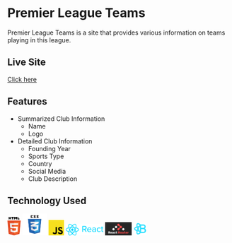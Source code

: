 # Premier League Teams

Premier League Teams is a site that provides various information on teams playing in this league.

## Live Site

[Click here ]()

## Features
- Summarized Club Information
    - Name
    - Logo
- Detailed Club Information
    - Founding Year
    - Sports Type
    - Country
    - Social Media
    - Club Description


## Technology Used
<img src="./tech-logos/html5.png" alt="html5-logo" width="30"/> <img src="./tech-logos/css3.png" alt="css3-logo" width="55"/> <img src="./tech-logos/js.png" alt="js" width="35"/> <img src="./tech-logos/react.png" alt="react" width="85"/> <img src="./tech-logos/react-router.png" alt="react-router" width="60"/> <img src="./tech-logos/react-boot.png" alt="react-bootstrap" width="30"/> 